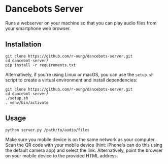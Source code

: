# Dancebots Server
Runs a webserver on your machine so that you can play audio files from your smartphone web browser.


## Installation
```shell
git clone https://github.com/r-oung/dancebots-server.git
cd dancebot-server/
pip install -r requirements.txt
```

Alternatively, if you're using Linux or macOS, you can use the `setup.sh` script to create a virtual environment and install dependencies:
```shell
git clone https://github.com/r-oung/dancebots-server.git
cd dancebot-server/
./setup.sh
. venv/bin/activate
```


## Usage
```
python server.py /path/to/audio/files
```

Make sure you mobile device is on the same network as your computer. Scan the QR code with your mobile device (hint: iPhone's can do this using the default camera app) and select the link. Alternatively, point the browser on your mobile device to the provided HTML address.
